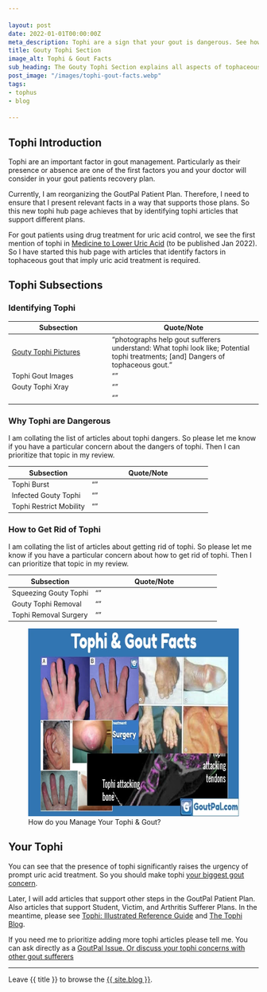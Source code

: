 ```yaml
---

layout: post
date: 2022-01-01T00:00:00Z
meta_description: Tophi are a sign that your gout is dangerous. See how they affect diagnosis, uric acid treatment, and your quiality of life.
title: Gouty Tophi Section
image_alt: Tophi & Gout Facts
sub_heading: The Gouty Tophi Section explains all aspects of tophaceous gout.
post_image: "/images/tophi-gout-facts.webp"
tags:
- tophus
- blog

---
```


<h2 id="intro">Tophi Introduction</h2>

Tophi are an important factor in gout management. Particularly as their presence or absence are one of the first factors you and your doctor will consider in your gout patients recovery plan.

Currently, I am reorganizing the GoutPal Patient Plan. Therefore, I need to ensure that I present relevant facts in a way that supports those plans. So this new tophi hub page achieves that by identifying tophi articles that support different plans.

For gout patients using drug treatment for uric acid control, we see the first mention of tophi in <a href="/blog/starting-gout-plans/#who">Medicine to Lower Uric Acid</a> (to be published Jan 2022). So I have started this hub page with articles that identify factors in tophaceous gout that imply uric acid treatment is required.

<h2 id="list">Tophi Subsections</h2>

<h3 id="what">Identifying Tophi</h3>

<table id="list" style="width: 100%;">
	<thead>
		<tr>
			<th style="width: 40%;">Subsection</th>
			<th style="width: 60%;">Quote/Note</th>
		</tr>
	</thead>
	<tbody>
		<tr id="pics">
			<td><a href="/tophi/gouty-tophi-pictures/">Gouty Tophi Pictures</a></td>
			<td><q cite="/tophi/gouty-tophi-pictures/">photographs help gout sufferers understand: What tophi look like; Potential tophi treatments; [and] Dangers of tophaceous gout.</q></td>
		</tr>
		<tr id="dect">
			<td>Tophi Gout Images</td>
			<td><q cite=""></q></td>
		</tr>
		<tr id="xray">
			<td>Gouty Tophi Xray</td>
			<td><q cite=""></q></td>
		</tr>
		<tr id="">
			<td></td>
			<td><q cite=""></q></td>
		</tr>
	</tbody>
</table>

<h3 id="why">Why Tophi are Dangerous</h3>

I am collating the list of articles about tophi dangers. So please let me know if you have a particular concern about the dangers of tophi. Then I can prioritize that topic in my review.

<table id="list" style="width: 100%;">
	<thead>
		<tr>
			<th style="width: 40%;">Subsection</th>
			<th style="width: 60%;">Quote/Note</th>
		</tr>
	</thead>
	<tbody>
		<tr id="burst">
			<td>Tophi Burst</td>
			<td><q cite=""></q></td>
		</tr>
		<tr id="infection">
			<td>Infected Gouty Tophi</td>
			<td><q cite=""></q></td>
		</tr>
		<tr id="mobility">
			<td>Tophi Restrict Mobility</td>
			<td><q cite=""></q></td>
		</tr>
	</tbody>
</table>

<h3 id="how">How to Get Rid of Tophi</h3>

I am collating the list of articles about getting rid of tophi. So please let me know if you have a particular concern about how to get rid of tophi. Then I can prioritize that topic in my review.

<table id="list" style="width: 100%;">
	<thead>
		<tr>
			<th style="width: 40%;">Subsection</th>
			<th style="width: 60%;">Quote/Note</th>
		</tr>
	</thead>
	<tbody>
		<tr id="squeeze">
			<td>Squeezing Gouty Tophi</td>
			<td><q cite=""></q></td>
		</tr>
		<tr id="removal">
			<td>Gouty Tophi Removal</td>
			<td><q cite=""></q></td>
		</tr>
		<tr id="surgery">
			<td>Tophi Removal Surgery</td>
			<td><q cite=""></q></td>
		</tr>
	</tbody>
</table>

<figure class="inner">
<img src="/images/tophi-gout-facts.webp" alt="Tophi & Gout Facts"  width="610" height="377">
  <figcaption>How do you Manage Your Tophi & Gout?</figcaption>
</figure>

<h2 id="next">Your Tophi</h2>
You can see that the presence of tophi significantly raises the urgency of prompt uric acid treatment. So you should make tophi <a href="/blog/whats-your-biggest-gout-concern/">your biggest gout concern</a>.

Later, I will add articles that support other steps in the GoutPal Patient Plan. Also articles that support Student, Victim, and Arthritis Sufferer Plans. In the meantime, please see <a href="/gout-symptoms/tophi/">Tophi: Illustrated Reference Guide</a> and <a href="/topic/tophi/">The Tophi Blog</a>.

If you need me to prioritize adding more tophi articles please tell me. You can ask directly as a <a href="">GoutPal Issue<a href="">. Or <a href="">discuss your tophi concerns with other gout sufferers</a>

***

Leave {{ title }} to browse the <a href="/blog">{{ site.blog }}</a>.
